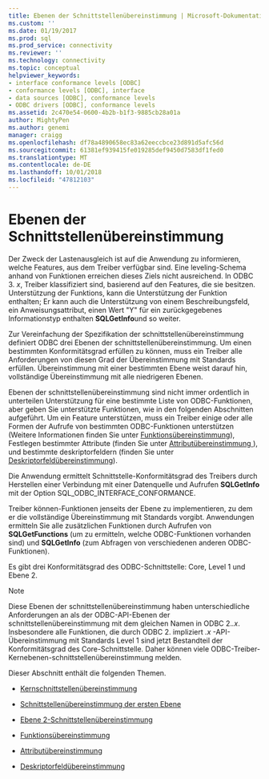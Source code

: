 ```yaml
---
title: Ebenen der Schnittstellenübereinstimmung | Microsoft-Dokumentation
ms.custom: ''
ms.date: 01/19/2017
ms.prod: sql
ms.prod_service: connectivity
ms.reviewer: ''
ms.technology: connectivity
ms.topic: conceptual
helpviewer_keywords:
- interface conformance levels [ODBC]
- conformance levels [ODBC], interface
- data sources [ODBC], conformance levels
- ODBC drivers [ODBC], conformance levels
ms.assetid: 2c470e54-0600-4b2b-b1f3-9885cb28a01a
author: MightyPen
ms.author: genemi
manager: craigg
ms.openlocfilehash: df78a4890658ec83a62eeccbce23d891d5afc56d
ms.sourcegitcommit: 61381ef939415fe019285def9450d7583df1fed0
ms.translationtype: MT
ms.contentlocale: de-DE
ms.lasthandoff: 10/01/2018
ms.locfileid: "47812103"
---
```

# <a name="interface-conformance-levels"></a>Ebenen der Schnittstellenübereinstimmung
Der Zweck der Lastenausgleich ist auf die Anwendung zu informieren, welche Features, aus dem Treiber verfügbar sind. Eine leveling-Schema anhand von Funktionen erreichen dieses Ziels nicht ausreichend. In ODBC 3. *x*, Treiber klassifiziert sind, basierend auf den Features, die sie besitzen. Unterstützung der Funktions, kann die Unterstützung der Funktion enthalten; Er kann auch die Unterstützung von einem Beschreibungsfeld, ein Anweisungsattribut, einen Wert "Y" für ein zurückgegebenes Informationstyp enthalten **SQLGetInfo**und so weiter.  
  
 Zur Vereinfachung der Spezifikation der schnittstellenübereinstimmung definiert ODBC drei Ebenen der schnittstellenübereinstimmung. Um einen bestimmten Konformitätsgrad erfüllen zu können, muss ein Treiber alle Anforderungen von diesen Grad der Übereinstimmung mit Standards erfüllen. Übereinstimmung mit einer bestimmten Ebene weist darauf hin, vollständige Übereinstimmung mit alle niedrigeren Ebenen.  
  
 Ebenen der schnittstellenübereinstimmung sind nicht immer ordentlich in unterteilen Unterstützung für eine bestimmte Liste von ODBC-Funktionen, aber geben Sie unterstützte Funktionen, wie in den folgenden Abschnitten aufgeführt. Um ein Feature unterstützen, muss ein Treiber einige oder alle Formen der Aufrufe von bestimmten ODBC-Funktionen unterstützen (Weitere Informationen finden Sie unter [Funktionsübereinstimmung](../../../odbc/reference/develop-app/function-conformance.md)), Festlegen bestimmter Attribute (finden Sie unter [Attributübereinstimmung ](../../../odbc/reference/develop-app/attribute-conformance.md)), und bestimmte deskriptorfeldern (finden Sie unter [Deskriptorfeldübereinstimmung](../../../odbc/reference/develop-app/descriptor-field-conformance.md)).  
  
 Die Anwendung ermittelt Schnittstelle-Konformitätsgrad des Treibers durch Herstellen einer Verbindung mit einer Datenquelle und Aufrufen **SQLGetInfo** mit der Option SQL_ODBC_INTERFACE_CONFORMANCE.  
  
 Treiber können-Funktionen jenseits der Ebene zu implementieren, zu dem er die vollständige Übereinstimmung mit Standards vorgibt. Anwendungen ermitteln Sie alle zusätzlichen Funktionen durch Aufrufen von **SQLGetFunctions** (um zu ermitteln, welche ODBC-Funktionen vorhanden sind) und **SQLGetInfo** (zum Abfragen von verschiedenen anderen ODBC-Funktionen).  
  
 Es gibt drei Konformitätsgrad des ODBC-Schnittstelle: Core, Level 1 und Ebene 2.  
  
> [!NOTE]  
>  Diese Ebenen der schnittstellenübereinstimmung haben unterschiedliche Anforderungen an als der ODBC-API-Ebenen der schnittstellenübereinstimmung mit dem gleichen Namen in ODBC 2.*.x*. Insbesondere alle Funktionen, die durch ODBC 2. impliziert *.x* -API-Übereinstimmung mit Standards Level 1 sind jetzt Bestandteil der Konformitätsgrad des Core-Schnittstelle. Daher können viele ODBC-Treiber-Kernebenen-schnittstellenübereinstimmung melden.  
  
 Dieser Abschnitt enthält die folgenden Themen.  
  
-   [Kernschnittstellenübereinstimmung](../../../odbc/reference/develop-app/core-interface-conformance.md)  
  
-   [Schnittstellenübereinstimmung der ersten Ebene](../../../odbc/reference/develop-app/level-1-interface-conformance.md)  
  
-   [Ebene 2-Schnittstellenübereinstimmung](../../../odbc/reference/develop-app/level-2-interface-conformance.md)  
  
-   [Funktionsübereinstimmung](../../../odbc/reference/develop-app/function-conformance.md)  
  
-   [Attributübereinstimmung](../../../odbc/reference/develop-app/attribute-conformance.md)  
  
-   [Deskriptorfeldübereinstimmung](../../../odbc/reference/develop-app/descriptor-field-conformance.md)
